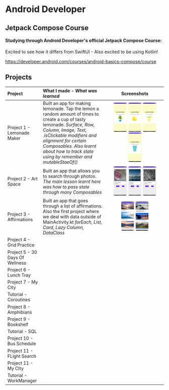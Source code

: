 # Android Developer

## Jetpack Compose Course

#### Studying through Android Developer's official Jetpack Compose Course: 
Excited to see how it differs from SwiftUI - Also excited to be using Kotlin!

https://developer.android.com/courses/android-basics-compose/course

## Projects

| Project    | What I made - *What was learned*  | Screenshots |
| :-- | :-- | :--: |
| Project 1 -  Lemonade Maker | Built an app for making lemonade. Tap the lemon a random amount of times to create a cup of tasty lemonade. _Surface, Row, Column, Image, Text, .isClickable modifiers and alignment for certain Composables. Also learnt about how to track state using by remember and mutableStaeOf()_  | <img src="https://github.com/thompson-dean/AndroidBasics-JetpackCompose/blob/main/LemonadeMaker/screenshots/screen01.png" width=25% height=25%> <img src="https://github.com/thompson-dean/AndroidBasics-JetpackCompose/blob/main/LemonadeMaker/screenshots/screen02.png" width=25% height=25%> <img src="https://github.com/thompson-dean/AndroidBasics-JetpackCompose/blob/main/LemonadeMaker/screenshots/screen03.png" width=25% height=25%> <img src="https://github.com/thompson-dean/AndroidBasics-JetpackCompose/blob/main/LemonadeMaker/screenshots/screen04.png" width=25% height=25%>  |
| Project 2 -  Art Space | Built an app that allows you to search through photos. _The main lesson learnt here was how to pass state through many Composables_  | <img src="https://github.com/thompson-dean/AndroidBasics-JetpackCompose/blob/main/ArtSpace/screenshots/screen01.png" width=25% height=25%> <img src="https://github.com/thompson-dean/AndroidBasics-JetpackCompose/blob/main/ArtSpace/screenshots/screen02.png" width=25% height=25%> <img src="https://github.com/thompson-dean/AndroidBasics-JetpackCompose/blob/main/ArtSpace/screenshots/screen03.png" width=25% height=25%> |
| Project 3 -  Affirmations |  Built an app that goes through a list of affirmations. Also the first project where we deal with data outside of MainActivity.kt _forEach, List, Card, Lazy Column, DataClass_  | <img src="https://github.com/thompson-dean/AndroidBasics-JetpackCompose/blob/main/MyAffirmations/screenshots/screen01.png" width=25% height=25%> <img src="https://github.com/thompson-dean/AndroidBasics-JetpackCompose/blob/main/MyAffirmations/screenshots/screen02.png" width=25% height=25%> |
| Project 4 -  Grid Practice |   |  |
| Project 5 -  30 Days Of Wellness |   |  |
| Project 6 -  Lunch Tray |   |  |
| Project 7 -  My City |   |  |
| Tutorial -  Coroutines |   |  |
| Project 8 -  Amphibians |   |  |
| Project 9 -  Bookshelf |   |  |
| Tutorial -  SQL |   |  |
| Project 10 -  Bus Schedule |   |  |
| Project 11 -  FLight Search |   |  |
| Project 11 -  My CIty |   |  |
| Tutorial -  WorkManager |   |  |
